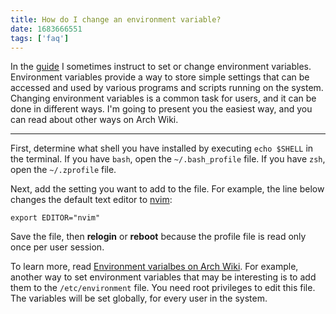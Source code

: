 ```yaml
---
title: How do I change an environment variable?
date: 1683666551
tags: ['faq']
---
```


In the [guide](table-of-contents.html)
I sometimes instruct to set or change environment variables.
Environment variables provide a way to store simple settings
that can be accessed and used by various programs and scripts running on the system.
Changing environment variables is a common task for users,
and it can be done in different ways.
I'm going to present you the easiest way, and you can read about other ways on Arch Wiki.

****

First, determine what shell you have installed by executing `echo $SHELL` in the terminal.
If you have `bash`, open the `~/.bash_profile` file.
If you have `zsh`, open the `~/.zprofile` file.

Next, add the setting you want to add to the file.
For example, the line below changes the default text editor to
[nvim](https://wiki.archlinux.org/title/Neovim):

```
export EDITOR="nvim"
```

Save the file, then **relogin** or **reboot**
because the profile file is read only once per user session.

To learn more, read
[Environment varialbes on Arch Wiki](https://wiki.archlinux.org/title/Environment_variables).
For example,
another way to set environment variables that may be interesting
is to add them to the `/etc/environment` file.
You need root privileges to edit this file.
The variables will be set globally, for every user in the system.
